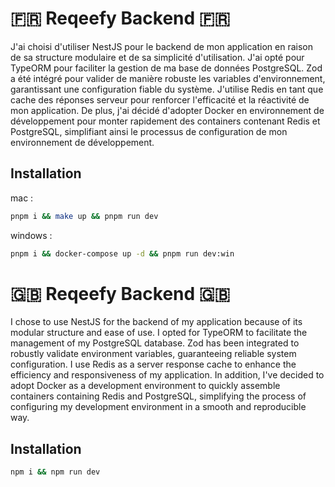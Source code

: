 # 🇫🇷 Reqeefy Backend 🇫🇷

J'ai choisi d'utiliser NestJS pour le backend de mon application en raison de sa structure modulaire et de sa simplicité d'utilisation. J'ai opté pour TypeORM pour faciliter la gestion de ma base de données PostgreSQL. Zod a été intégré pour valider de manière robuste les variables d'environnement, garantissant une configuration fiable du système. J'utilise Redis en tant que cache des réponses serveur pour renforcer l'efficacité et la réactivité de mon application. De plus, j'ai décidé d'adopter Docker en environnement de développement pour monter rapidement des containers contenant Redis et PostgreSQL, simplifiant ainsi le processus de configuration de mon environnement de développement.

## Installation


mac :

```bash
pnpm i && make up && pnpm run dev
```

windows :

```bash
pnpm i && docker-compose up -d && pnpm run dev:win
```

# 🇬🇧 Reqeefy Backend 🇬🇧

I chose to use NestJS for the backend of my application because of its modular structure and ease of use. I opted for TypeORM to facilitate the management of my PostgreSQL database. Zod has been integrated to robustly validate environment variables, guaranteeing reliable system configuration. I use Redis as a server response cache to enhance the efficiency and responsiveness of my application. In addition, I've decided to adopt Docker as a development environment to quickly assemble containers containing Redis and PostgreSQL, simplifying the process of configuring my development environment in a smooth and reproducible way.

## Installation

```bash
npm i && npm run dev
```

